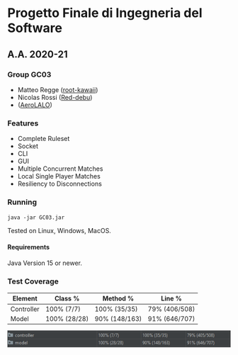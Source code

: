 # Progetto Finale di Ingegneria del Software
## A.A. 2020-21

### Group GC03
* Matteo Regge ([root-kawaii](https://github.com/root-kawaii))
* Nicolas Rossi ([Red-debu](https://github.com/Red-debu))
* ([AeroLALO](https://github.com/AeroLALO))

### Features
* Complete Ruleset
* Socket
* CLI
* GUI
* Multiple Concurrent Matches
* Local Single Player Matches
* Resiliency to Disconnections

### Running
```
java -jar GC03.jar
```
Tested on Linux, Windows, MacOS.
#### Requirements
Java Version 15 or newer.

### Test Coverage
Element | Class % | Method % | Line %
------- | ------- | -------- | ------
Controller | 100% (7/7) | 100% (35/35) | 79% (406/508)
Model | 100% (28/28) | 90% (148/163) | 91% (646/707)

![Test Coverage Image](github/TestCoverage.png)
